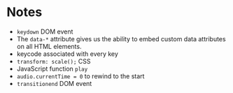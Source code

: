 # Notes

- ```keydown``` DOM event
- The ```data-*``` attribute gives us the ability to embed custom data attributes on all HTML elements.
- keycode associated with every key
- ```transform: scale();``` CSS
- JavaScript function ```play```
- ```audio.currentTime = 0``` to rewind to the start
- ```transitionend``` DOM event

